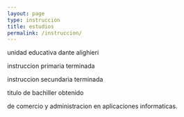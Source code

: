 ```yaml
---
layout: page
type: instruccion
title: estudios
permalink: /instruccion/
---
```


unidad educativa dante alighieri

instruccion primaria terminada

instruccion secundaria terminada

titulo de bachiller obtenido

de comercio y administracion en aplicaciones informaticas.
